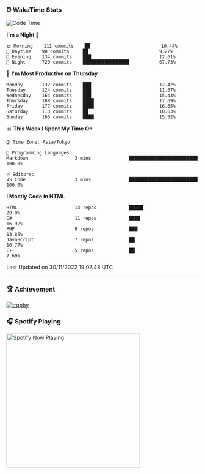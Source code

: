 ### ⏰ WakaTime Stats


<!--START_SECTION:waka-->
![Code Time](http://img.shields.io/badge/Code%20Time-498%20hrs%2017%20mins-blue)

**I'm a Night 🦉** 

```text
🌞 Morning    111 commits    ██                          10.44% 
🌆 Daytime    98 commits     ██                          9.22% 
🌃 Evening    134 commits    ███                         12.61% 
🌙 Night      720 commits    █████████████████           67.73%

```
📅 **I'm Most Productive on Thursday** 

```text
Monday       132 commits    ███                         12.42% 
Tuesday      124 commits    ███                         11.67% 
Wednesday    164 commits    ███                         15.43% 
Thursday     188 commits    ████                        17.69% 
Friday       177 commits    ████                        16.65% 
Saturday     113 commits    ██                          10.63% 
Sunday       165 commits    ████                        15.52%

```


📊 **This Week I Spent My Time On** 

```text
⌚︎ Time Zone: Asia/Tokyo

💬 Programming Languages: 
Markdown                 3 mins              █████████████████████████   100.0%

🔥 Editors: 
VS Code                  3 mins              █████████████████████████   100.0%

```

**I Mostly Code in HTML** 

```text
HTML                     13 repos            █████                       20.0% 
C#                       11 repos            ████                        16.92% 
PHP                      9 repos             ███                         13.85% 
JavaScript               7 repos             ██                          10.77% 
C++                      5 repos             ██                          7.69%

```



 Last Updated on 30/11/2022 19:07:48 UTC
<!--END_SECTION:waka-->

---

### 🏆 Achievement

[![trophy](https://github-profile-trophy.vercel.app/?username=Slime-hatena&theme=flat&no-bg=true&no-frame=true&column=8)](https://github.com/ryo-ma/github-profile-trophy)

### 🎧 Spotify Playing

[<img src="https://spotify-now-playing-slime-hatena.vercel.app/api/spotify-playing" alt="Spotify Now Playing" width="350" />](https://open.spotify.com/user/slime_hatena)

<!--
**Slime-hatena/Slime-hatena** is a ✨ _special_ ✨ repository because its `README.md` (this file) appears on your GitHub profile.

Here are some ideas to get you started:

- 🔭 I’m currently working on ...
- 🌱 I’m currently learning ...
- 👯 I’m looking to collaborate on ...
- 🤔 I’m looking for help with ...
- 💬 Ask me about ...
- 📫 How to reach me: ...
- 😄 Pronouns: ...
- ⚡ Fun fact: ...
-->
